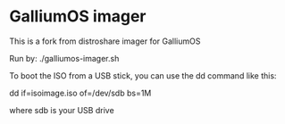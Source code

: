 GalliumOS imager
=====

This is a fork from distroshare imager for GalliumOS

Run by:
./galliumos-imager.sh

To boot the ISO from a USB stick, you can use the dd command like this:

dd if=isoimage.iso of=/dev/sdb bs=1M

where sdb is your USB drive
